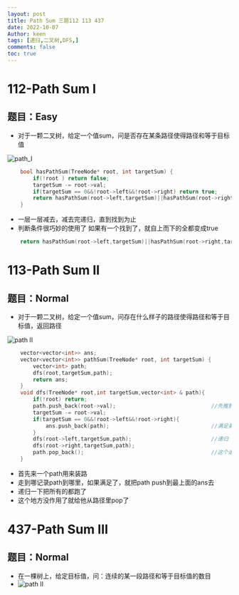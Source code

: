 ```yaml
---
layout: post
title: Path Sum 三题112 113 437
date: 2022-10-07
Author: keen
tags: [递归,二叉树,DFS,]
comments: false
toc: true
---
```

# 112-Path Sum I
## 题目：Easy
- 对于一颗二叉树，给定一个值sum，问是否存在某条路径使得路径和等于目标值

![path_I](https://lh3.googleusercontent.com/u/0/d/1f0bgfzciau3aPCvxq5w35G3J2aWduCbc)

```cpp
    bool hasPathSum(TreeNode* root, int targetSum) {
        if(!root ) return false;                                                    //退出条件
        targetSum -= root->val;                                                     
        if(targetSum == 0&&!root->left&&!root->right) return true;                  //递归
        return hasPathSum(root->left,targetSum)||hasPathSum(root->right,targetSum);
    }
```

- 一层一层减去，减去完递归，直到找到为止
- 判断条件很巧妙的使用了 如果有一个找到了，就自上而下的全都变成true
```cpp
    return hasPathSum(root->left,targetSum)||hasPathSum(root->right,targetSum);
```

# 113-Path Sum II
## 题目：Normal
- 对于一颗二叉树，给定一个值sum，问存在什么样子的路径使得路径和等于目标值，返回路径

![path II](https://lh3.googleusercontent.com/u/0/d/1sVC1ccP5u6dFe1rXRlLZpu-uu7O67677)

```cpp
    vector<vector<int>> ans;
    vector<vector<int>> pathSum(TreeNode* root, int targetSum) {
        vector<int> path;
        dfs(root,targetSum,path);
        return ans;
    }
    void dfs(TreeNode* root,int targetSum,vector<int> & path){
        if(!root) return;
        path.push_back(root->val);                              //先推到path里去
        targetSum -= root->val;
        if(targetSum == 0&&!root->left&&!root->right){
            ans.push_back(path);                                //满足条件就给他拿走
        }
        dfs(root->left,targetSum,path);                         //递归
        dfs(root->right,targetSum,path);    
        path.pop_back();                                        //这个走完了，去掉
    }
```

- 首先来一个path用来装路
- 走到哪记录path到哪里，如果满足了，就把path push到最上面的ans去
- 递归一下把所有的都跑了
- 这个地方没作用了就给他从路径里pop了

# 437-Path Sum III
## 题目：Normal
- 在一棵树上，给定目标值，问：连续的某一段路径和等于目标值的数目
- ![path II](https://lh3.googleusercontent.com/u/0/d/1vxbmgotYQcQeMX7Qv-2b2C42v5Cb0SkZ)





